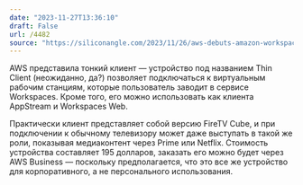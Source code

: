 ```yaml
---
date: "2023-11-27T13:36:10"
draft: False
url: /4482
source: "https://siliconangle.com/2023/11/26/aws-debuts-amazon-workspaces-thin-client-device-virtual-desktop-access/"
---
```


AWS представила тонкий клиент — устройство под названием Thin Client (неожиданно, да?) позволяет подключаться к виртуальным рабочим станциям, которые пользователь заводит в сервисе Workspaces. Кроме того, его можно использовать как клиента AppStream и Workspaces Web.

Практически клиент представляет собой версию FireTV Cube, и при подключении к обычному телевизору может даже выступать в такой же роли, показывая медиаконтент через Prime или Netflix. Стоимость устройства составляет 195 долларов, заказать его можно будет через AWS Business — поскольку предполагается, что это все же устройство для корпоративного, а не персонального использования.
